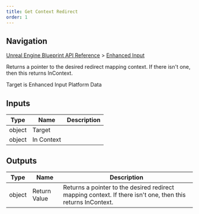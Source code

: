 ```yaml
---
title: Get Context Redirect
order: 1
---
```

## Navigation

[Unreal Engine Blueprint API Reference](https://dev.epicgames.com/documentation/en-us/unreal-engine/BlueprintAPI) > [Enhanced Input](https://dev.epicgames.com/documentation/en-us/unreal-engine/BlueprintAPI/EnhancedInput)

Returns a pointer to the desired redirect mapping context. If there isn't one, then this returns InContext.

Target is Enhanced Input Platform Data

## Inputs

| Type | Name | Description |
| --- | --- | --- |
| object | Target |  |
| object | In Context |  |

## Outputs

| Type | Name | Description |
| --- | --- | --- |
| object | Return Value | Returns a pointer to the desired redirect mapping context. If there isn't one, then this returns InContext. |
